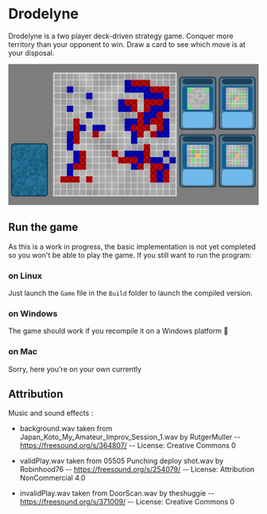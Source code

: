 # Drodelyne

Drodelyne is a two player deck-driven strategy game.
Conquer more territory than your opponent to win.
Draw a card to see which move is at your disposal.



![A typical Drodelyne game](/illustrations/ExampleGame.png)

## Run the game

As this is a work in progress, the basic implementation is not yet completed so you won't be able to play the game. If you still want to run the program:

### on Linux
Just launch the `Game` file in the `Build` folder to launch the compiled version.

### on Windows
The game should work if you recompile it on a Windows platform 🤞


### on Mac
Sorry, here you're on your own currently

## Attribution

Music and sound effects :
- background.wav taken from Japan_Koto_My_Amateur_Improv_Session_1.wav by RutgerMuller -- https://freesound.org/s/364807/ -- License: Creative Commons 0

- validPlay.wav taken from 05505 Punching deploy shot.wav by Robinhood76 -- https://freesound.org/s/254079/ -- License: Attribution NonCommercial 4.0

- invalidPlay.wav taken from DoorScan.wav by theshuggie -- https://freesound.org/s/371009/ -- License: Creative Commons 0